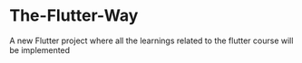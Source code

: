 # The-Flutter-Way

A new Flutter project where all the learnings related to the flutter course will be implemented



